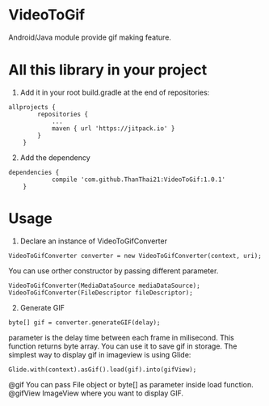 # VideoToGif

Android/Java module provide gif making feature.

# All this library in your project
1. Add it in your root build.gradle at the end of repositories:
```
allprojects {
		repositories {
			...
			maven { url 'https://jitpack.io' }
		}
	}
```

2. Add the dependency
```
dependencies {
	        compile 'com.github.ThanThai21:VideoToGif:1.0.1'
	}
```

# Usage

1. Declare an instance of VideoToGifConverter
```
VideoToGifConverter converter = new VideoToGifConverter(context, uri);
```
You can use orther constructor by passing different parameter. 
```
VideoToGifConverter(MediaDataSource mediaDataSource);
VideoToGifConverter(FileDescriptor fileDescriptor);
```

2. Generate GIF
```
byte[] gif = converter.generateGIF(delay);
```
parameter is the delay time between each frame in milisecond. This function returns byte array. You can use it to save gif in storage.
The simplest way to display gif in imageview is using Glide:
```
Glide.with(context).asGif().load(gif).into(gifView);
```
@gif You can pass File object or byte[] as parameter inside load function.
@gifView ImageView where you want to display GIF. 
